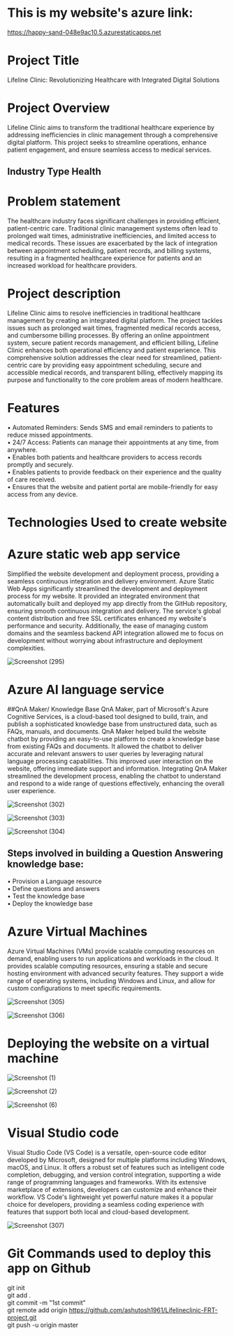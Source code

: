 # This is my website's azure link:
https://happy-sand-048e9ac10.5.azurestaticapps.net

# Project Title 

Lifeline Clinic: Revolutionizing Healthcare with Integrated Digital Solutions

# Project Overview

Lifeline Clinic aims to transform the traditional healthcare experience by addressing inefficiencies in clinic management through a comprehensive digital platform. This project seeks to streamline operations, enhance patient engagement, and ensure seamless access to medical services.

## Industry Type  Health

# Problem statement

The healthcare industry faces significant challenges in providing efficient, patient-centric care. Traditional clinic management systems often lead to prolonged wait times, administrative inefficiencies, and limited access to medical records. These issues are exacerbated by the lack of integration between appointment scheduling, patient records, and billing systems, resulting in a fragmented healthcare experience for patients and an increased workload for healthcare providers.

# Project description 

Lifeline Clinic aims to resolve inefficiencies in traditional healthcare management by creating an integrated digital platform. The project tackles issues such as prolonged wait times, fragmented medical records access, and cumbersome billing processes. By offering an online appointment system, secure patient records management, and efficient billing, Lifeline Clinic enhances both operational efficiency and patient experience. This comprehensive solution addresses the clear need for streamlined, patient-centric care by providing easy appointment scheduling, secure and accessible medical records, and transparent billing, effectively mapping its purpose and functionality to the core problem areas of modern healthcare.

# Features

•	Automated Reminders: Sends SMS and email reminders to patients to reduce missed appointments. <br>
•	24/7 Access: Patients can manage their appointments at any time, from anywhere. <br>
•	Enables both patients and healthcare providers to access records promptly and securely. <br>
•	Enables patients to provide feedback on their experience and the quality of care received.<br>
•	Ensures that the website and patient portal are mobile-friendly for easy access from any device. <br>

# Technologies Used to create website


# Azure static web app service

Simplified the website development and deployment process, providing a seamless continuous integration and delivery environment. Azure Static Web Apps significantly streamlined the development and deployment process for my website. It provided an integrated environment that automatically built and deployed my app directly from the GitHub repository, ensuring smooth continuous integration and delivery. The service's global content distribution and free SSL certificates enhanced my website's performance and security. Additionally, the ease of managing custom domains and the seamless backend API integration allowed me to focus on development without worrying about infrastructure and deployment complexities.

![Screenshot (295)](https://github.com/ashutosh1961/Lifelineclinic-FRT-project/assets/142258339/02683849-48b6-4e04-86be-0fa0619f33f4)


# Azure AI language service 

##QnA Maker/ Knowledge Base
QnA Maker, part of Microsoft's Azure Cognitive Services, is a cloud-based tool designed to build, train, and publish a sophisticated knowledge base from unstructured data, such as FAQs, manuals, and documents. 
QnA Maker helped build the website chatbot by providing an easy-to-use platform to create a knowledge base from existing FAQs and documents. It allowed the chatbot to deliver accurate and relevant answers to user queries by leveraging natural language processing capabilities. This improved user interaction on the website, offering immediate support and information. Integrating QnA Maker streamlined the development process, enabling the chatbot to understand and respond to a wide range of questions effectively, enhancing the overall user experience.

![Screenshot (302)](https://github.com/ashutosh1961/Lifelineclinic-FRT-project/assets/142258339/f737c288-d467-42e5-8c31-2ec3603eafdf)


![Screenshot (303)](https://github.com/ashutosh1961/Lifelineclinic-FRT-project/assets/142258339/8cf176a3-6801-4280-8662-df6e8ea69deb)


![Screenshot (304)](https://github.com/ashutosh1961/Lifelineclinic-FRT-project/assets/142258339/90afeb86-ff3a-465d-a8cf-42fa978f11e6)


## Steps involved in building a Question Answering knowledge base:

•	Provision a Language resource <br>
•	Define questions and answers <br>
•	Test the knowledge base <br>
•	Deploy the knowledge base <br>





# Azure Virtual Machines

Azure Virtual Machines (VMs) provide scalable computing resources on demand, enabling users to run applications and workloads in the cloud. It provides scalable computing resources, ensuring a stable and secure hosting environment with advanced security features.
They support a wide range of operating systems, including Windows and Linux, and allow for custom configurations to meet specific requirements.

![Screenshot (305)](https://github.com/ashutosh1961/Lifelineclinic-FRT-project/assets/142258339/6886369c-5a2a-46cb-a284-2cb9d0b39f8c)

![Screenshot (306)](https://github.com/ashutosh1961/Lifelineclinic-FRT-project/assets/142258339/685bacca-11cf-4cd7-ae17-117aeae0d12f)

# Deploying the website on a virtual machine

![Screenshot (1)](https://github.com/ashutosh1961/Lifelineclinic-FRT-project/assets/142258339/c1b59614-d5db-4380-ab97-58efe6c9ec1b)


![Screenshot (2)](https://github.com/ashutosh1961/Lifelineclinic-FRT-project/assets/142258339/7d5c6833-4c9e-4906-a5ce-054ad2e05bf7)


![Screenshot (6)](https://github.com/ashutosh1961/Lifelineclinic-FRT-project/assets/142258339/6276fab7-ed39-4853-af78-b098fb753406)



# Visual Studio code

Visual Studio Code (VS Code) is a versatile, open-source code editor developed by Microsoft, designed for multiple platforms including Windows, macOS, and Linux. It offers a robust set of features such as intelligent code completion, debugging, and version control integration, supporting a wide range of programming languages and frameworks. With its extensive marketplace of extensions, developers can customize and enhance their workflow. VS Code's lightweight yet powerful nature makes it a popular choice for developers, providing a seamless coding experience with features that support both local and cloud-based development.

![Screenshot (307)](https://github.com/ashutosh1961/Lifelineclinic-FRT-project/assets/142258339/c853d9fd-a340-4d74-be33-ad40683924ff)

# Git Commands used to deploy this app on Github

git init <br>
git add . <br>
git commit -m "1st commit" <br>
git remote add origin https://github.com/ashutosh1961/Lifelineclinic-FRT-project.git  <br>
git push -u origin master <br>
